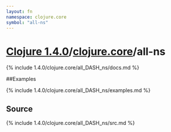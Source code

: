 ```yaml
---
layout: fn
namespace: clojure.core
symbol: "all-ns"
---
```


# [Clojure 1.4.0](../../)/[clojure.core](../)/all-ns

{% include 1.4.0/clojure.core/all_DASH_ns/docs.md %}

##Examples

{% include 1.4.0/clojure.core/all_DASH_ns/examples.md %}
## Source
{% include 1.4.0/clojure.core/all_DASH_ns/src.md %}

